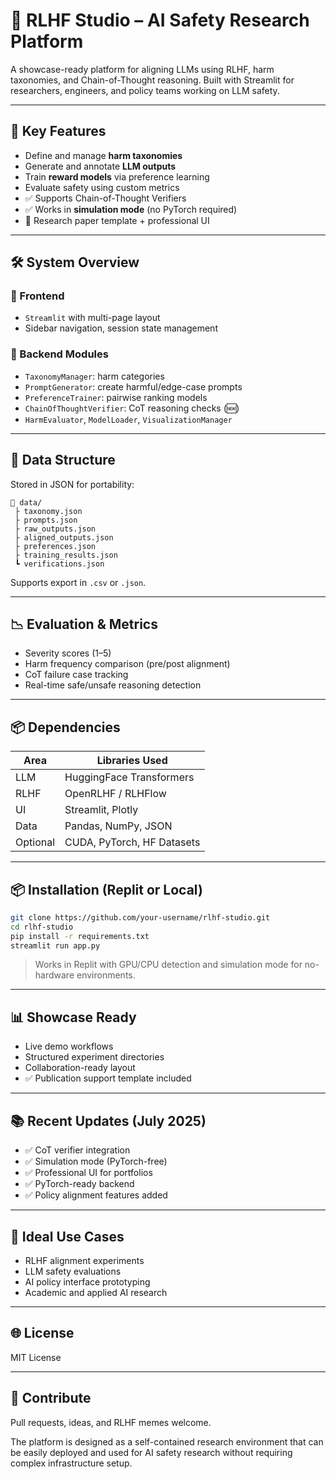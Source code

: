 # 🧠 RLHF Studio – AI Safety Research Platform

A showcase-ready platform for aligning LLMs using RLHF, harm taxonomies, and Chain-of-Thought reasoning. Built with Streamlit for researchers, engineers, and policy teams working on LLM safety.

---

## 🚀 Key Features

* Define and manage **harm taxonomies**
* Generate and annotate **LLM outputs**
* Train **reward models** via preference learning
* Evaluate safety using custom metrics
* ✅ Supports Chain-of-Thought Verifiers
* ✅ Works in **simulation mode** (no PyTorch required)
* 🧪 Research paper template + professional UI

---

## 🛠️ System Overview

### 🔧 Frontend

* `Streamlit` with multi-page layout
* Sidebar navigation, session state management

### 🔨 Backend Modules

* `TaxonomyManager`: harm categories
* `PromptGenerator`: create harmful/edge-case prompts
* `PreferenceTrainer`: pairwise ranking models
* `ChainOfThoughtVerifier`: CoT reasoning checks (🆕)
* `HarmEvaluator`, `ModelLoader`, `VisualizationManager`

---

## 📁 Data Structure

Stored in JSON for portability:

```text
📆 data/
 ├ taxonomy.json
 ├ prompts.json
 ├ raw_outputs.json
 ├ aligned_outputs.json
 ├ preferences.json
 ├ training_results.json
 ┗ verifications.json
```

Supports export in `.csv` or `.json`.

---

## 📉 Evaluation & Metrics

* Severity scores (1–5)
* Harm frequency comparison (pre/post alignment)
* CoT failure case tracking
* Real-time safe/unsafe reasoning detection

---

## 📦 Dependencies

| Area     | Libraries Used             |
| -------- | -------------------------- |
| LLM      | HuggingFace Transformers   |
| RLHF     | OpenRLHF / RLHFlow         |
| UI       | Streamlit, Plotly          |
| Data     | Pandas, NumPy, JSON        |
| Optional | CUDA, PyTorch, HF Datasets |

---

## 📦 Installation (Replit or Local)

```bash
git clone https://github.com/your-username/rlhf-studio.git
cd rlhf-studio
pip install -r requirements.txt
streamlit run app.py
```

> Works in Replit with GPU/CPU detection and simulation mode for no-hardware environments.

---

## 📊 Showcase Ready

* Live demo workflows
* Structured experiment directories
* Collaboration-ready layout
* ✅ Publication support template included

---

## 📚 Recent Updates (July 2025)

* ✅ CoT verifier integration
* ✅ Simulation mode (PyTorch-free)
* ✅ Professional UI for portfolios
* ✅ PyTorch-ready backend
* ✅ Policy alignment features added

---

## 🧪 Ideal Use Cases

* RLHF alignment experiments
* LLM safety evaluations
* AI policy interface prototyping
* Academic and applied AI research

---

## 🌐 License

MIT License

---

## 🙌 Contribute

Pull requests, ideas, and RLHF memes welcome.


The platform is designed as a self-contained research environment that can be easily deployed and used for AI safety research without requiring complex infrastructure setup.
